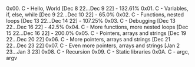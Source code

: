 0x00. C - Hello, World [Dec 8 22...Dec 9 22] - 132.61%
0x01. C - Variables, if, else, while [Dec 9 22...Dec 10 22] - 65.0%
0x02. C - Functions, nested loops [Dec 13 22...Dec 14 22] - 107.25%
0x03. C - Debugging [Dec 13 22...Dec 16 22] - 42.5%
0x04. C - More functions, more nested loops [Dec 15 22...Dec 16 22] - 200.0%
0x05. C - Pointers, arrays and strings [Dec 19 22...Dec 20 22]
0x06. C - More pointers, arrays and strings [Dec 21 22...Dec 23 22]
0x07. C - Even more pointers, arrays and strings [Jan 2 23...Jan 3 23] 
0x08. C - Recursion
0x09. C - Static libraries
0x0A. C - argc, argv

